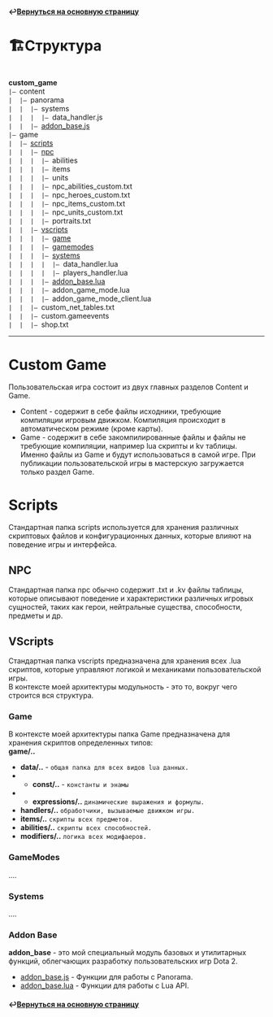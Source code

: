 #### ↩️[Вернуться на основную страницу](../README.md)

# 🏗️Структура
<br>**custom_game**
<br>`|— `content
<br>`|  |— `panorama
<br>`|  |  |— `systems
<br>`|  |  |  |— `data_handler.js
<br>`|  |  |— `[addon_base.js](#Addon-Base)
<br>`|— `game
<br>`|  |— `[scripts](#scripts)
<br>`|  |  |— `[npc](#npc)
<br>`|  |  |  |— `abilities
<br>`|  |  |  |— `items
<br>`|  |  |  |— `units
<br>`|  |  |  |— `npc_abilities_custom.txt
<br>`|  |  |  |— `npc_heroes_custom.txt
<br>`|  |  |  |— `npc_items_custom.txt
<br>`|  |  |  |— `npc_units_custom.txt
<br>`|  |  |  |— `portraits.txt
<br>`|  |  |— `[vscripts](#vscripts)
<br>`|  |  |  |— `[game](#game)
<br>`|  |  |  |— `[gamemodes](#gamemodes)
<br>`|  |  |  |— `[systems](#systems)
<br>`|  |  |  |  |— `data_handler.lua
<br>`|  |  |  |  |— `players_handler.lua
<br>`|  |  |  |— `[addon_base.lua](#Addon-Base)
<br>`|  |  |  |— `addon_game_mode.lua
<br>`|  |  |  |— `addon_game_mode_client.lua
<br>`|  |  |— `custom_net_tables.txt
<br>`|  |  |— `custom.gameevents
<br>`|  |  |— `shop.txt
  
--------

# Custom Game
Пользовательская игра состоит из двух главных разделов Content и Game.
- Content - содержит в себе файлы исходники, требующие компиляции игровым движком. Компиляция происходит в автоматическом режиме (кроме карты).
- Game - содержит в себе закомпилированные файлы и файлы не требующие компиляции, например lua скрипты и kv таблицы. Именно файлы из Game и будут использоваться в самой игре.
При публикации пользовательской игры в мастерскую загружается только раздел Game.

# Scripts
Стандартная папка scripts используется для хранения различных скриптовых файлов и конфигурационных данных, которые влияют на поведение игры и интерфейса.

## NPC
Стандартная папка npc обычно содержит .txt и .kv файлы таблицы, которые описывают поведение и характеристики различных игровых сущностей, таких как герои, нейтральные существа, способности, предметы и др.

## VScripts
Стандартная папка vscripts предназначена для хранения всех .lua скриптов, которые управляют логикой и механиками пользовательской игры.
<br> В контексте моей архитектуры модульность - это то, вокруг чего строится вся структура.

### Game
В контексте моей архитектуры папка Game предназначена для хранения скриптов определенных типов:
<br>**game/..**
- **data/..** - `общая папка для всех видов lua данных.`
- - **const/..** - `константы и энамы`
- - **expressions/..**    `динамические выражения и формулы.`
- **handlers/..**    `обработчики, вызываемые движком игры.`
- **items/..**    `скрипты всех предметов.`
- **abilities/..**    `скрипты всех способностей.`
- **modifiers/..**    `логика всех модифаеров.`

### GameModes
....

### Systems
....

### Addon Base
**addon_base** - это мой специальный модуль базовых и утилитарных функций, облегчающих разработку пользовательских игр Dota 2.
- [addon_base.js](../custom_game/content/panorama/addon_base.js) - Функции для работы с Panorama.
- [addon_base.lua](../custom_game/game/addon_base.lua) - Функции для работы с Lua API.

#### ↩️[Вернуться на основную страницу](../README.md)

